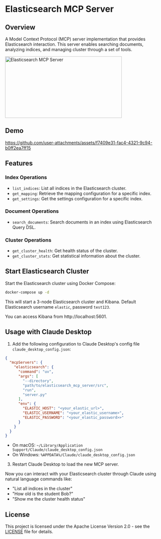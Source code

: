 # Elasticsearch MCP Server

## Overview

A Model Context Protocol (MCP) server implementation that provides Elasticsearch interaction. This server enables searching documents, analyzing indices, and managing cluster through a set of tools.

<a href="https://glama.ai/mcp/servers/b3po3delex"><img width="380" height="200" src="https://glama.ai/mcp/servers/b3po3delex/badge" alt="Elasticsearch MCP Server" /></a>

## Demo

https://github.com/user-attachments/assets/f7409e31-fac4-4321-9c94-b0ff2ea7ff15

## Features

### Index Operations

- `list_indices`: List all indices in the Elasticsearch cluster.
- `get_mapping`: Retrieve the mapping configuration for a specific index.
- `get_settings`: Get the settings configuration for a specific index.

### Document Operations

- `search_documents`: Search documents in an index using Elasticsearch Query DSL.

### Cluster Operations

- `get_cluster_health`: Get health status of the cluster.
- `get_cluster_stats`: Get statistical information about the cluster.


## Start Elasticsearch Cluster

Start the Elasticsearch cluster using Docker Compose:

```bash
docker-compose up -d
```

This will start a 3-node Elasticsearch cluster and Kibana. Default Elasticsearch username `elastic`, password `test123`.

You can access Kibana from http://localhost:5601.

## Usage with Claude Desktop

1. Add the following configuration to Claude Desktop's config file `claude_desktop_config.json`:

```json
{
  "mcpServers": {
    "elasticsearch": {
      "command": "uv",
      "args": [
        "--directory",
        "path/to/elasticsearch_mcp_server/src",
        "run",
        "server.py"
      ],
      "env": {
        "ELASTIC_HOST": "<your_elastic_url>",
        "ELASTIC_USERNAME": "<your_elastic_username>",
        "ELASTIC_PASSWORD": "<your_elastic_password>>"
      }
    }
  }
}
```

- On macOS: `~/Library/Application Support/Claude/claude_desktop_config.json`
- On Windows: `%APPDATA%/Claude/claude_desktop_config.json`

3. Restart Claude Desktop to load the new MCP server.

Now you can interact with your Elasticsearch cluster through Claude using natural language commands like:
- "List all indices in the cluster"
- "How old is the student Bob?"
- "Show me the cluster health status"

## License

This project is licensed under the Apache License Version 2.0 - see the [LICENSE](LICENSE) file for details.
